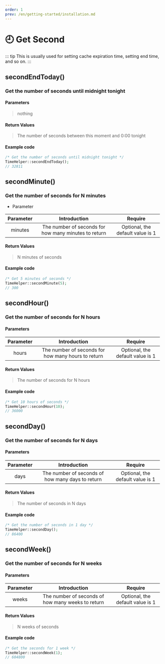 ```yaml
---
order: 1
prev: /en/getting-started/installation.md
---
```


# 🕘 Get Second

::: tip
This is usually used for setting cache expiration time, setting end time, and so on.
:::

## secondEndToday()

### Get the number of seconds until midnight tonight

#### Parameters

> nothing

#### Return Values

> The number of seconds between this moment and 0:00 tonight

#### Example code

```php
/* Get the number of seconds until midnight tonight */
TimeHelper::secondEndToday(); 
// 32811
```

## secondMinute()

### Get the number of seconds for N minutes

* Parameter

| Parameter |                     Introduction                     |             Require              |
|:---------:|:----------------------------------------------------:|:--------------------------------:|
|  minutes  | The number of seconds for how many minutes to return | Optional, the default value is 1 |

#### Return Values

> N minutes of seconds

#### Example code

```php
/* Get 5 minutes of seconds */
TimeHelper::secondMinute(5);
// 300
```

## secondHour()

### Get the number of seconds for N hours

#### Parameters

| Parameter |                    Introduction                    |             Require              |
|:---------:|:--------------------------------------------------:|:--------------------------------:|
|   hours   | The number of seconds for how many hours to return | Optional, the default value is 1 |

#### Return Values

> The number of seconds for N hours

#### Example code

```php
/* Get 10 hours of seconds */
TimeHelper::secondHour(10);
// 36000
```

## secondDay()

### Get the number of seconds for N days

#### Parameters

| Parameter |                   Introduction                   |             Require              |
|:---------:|:------------------------------------------------:|:--------------------------------:|
|   days    | The number of seconds of how many days to return | Optional, the default value is 1 |

#### Return Values

> The number of seconds in N days

#### Example code

```php
/* Get the number of seconds in 1 day */
TimeHelper::secondDay();
// 86400
```

## secondWeek()

### Get the number of seconds for N weeks

#### Parameters

| Parameter |                   Introduction                    |             Require              |
|:---------:|:-------------------------------------------------:|:--------------------------------:|
|   weeks   | The number of seconds of how many weeks to return | Optional, the default value is 1 |

#### Return Values

> N weeks of seconds

#### Example code

```php
/* Get the seconds for 1 week */
TimeHelper::secondWeek(1);
// 604800
```